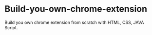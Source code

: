 # Build-you-own-chrome-extension
Build you own chrome extension from scratch with HTML, CSS, JAVA Script.
